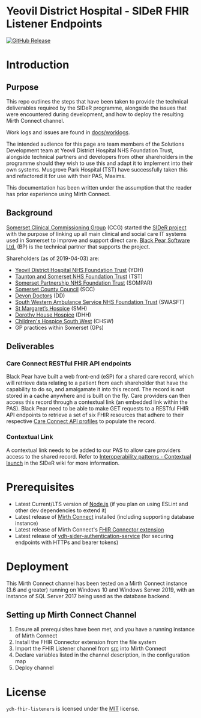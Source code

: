 Yeovil District Hospital - SIDeR FHIR Listener Endpoints
==========================================
[![GitHub Release](https://img.shields.io/github/release/Fdawgs/ydh-fhir-listeners.svg)](https://github.com/Fdawgs/ydh-fhir-listeners/releases/latest/)

# Introduction

## Purpose
This repo outlines the steps that have been taken to provide the technical deliverables required by the SIDeR programme, alongside the issues that were encountered during development, and how to deploy the resulting Mirth Connect channel.

Work logs and issues are found in [docs/worklogs](https://github.com/Fdawgs/ydh-fhir-listeners/tree/master/docs/worklogs).

The intended audience for this page are team members of the Solutions Development team at Yeovil District Hospital NHS Foundation Trust, alongside technical partners and developers from other shareholders in the programme should they wish to use this and adapt it to implement into their own systems. Musgrove Park Hospital (TST) have successfully taken this and refactored it for use with their PAS, Maxims.

This documentation has been written under the assumption that the reader has prior experience using Mirth Connect.

## Background
[Somerset Clinical Commissioning Group](https://www.somersetccg.nhs.uk/#) (CCG) started the [SIDeR project](https://www.somersetccg.nhs.uk/your-health/sharing-your-information/sider/) with the purpose of linking up all main clinical and social care IT systems used in Somerset to improve and support direct care. [Black Pear Software Ltd.](https://www.blackpear.com/) (BP) is the technical partner that supports the project.

Shareholders (as of 2019-04-03) are:
- [Yeovil District Hospital NHS Foundation Trust](https://yeovilhospital.co.uk/) (YDH)
- [Taunton and Somerset NHS Foundation Trust](https://www.tsft.nhs.uk/) (TST)
- [Somerset Partnership NHS Foundation Trust](http://www.sompar.nhs.uk/) (SOMPAR)
- [Somerset County Council](http://www.somerset.gov.uk/) (SCC)
- [Devon Doctors](https://www.devondoctors.co.uk/) (DD)
- [South Western Ambulance Service NHS Foundation Trust](https://www.swast.nhs.uk/) (SWASFT)
- [St Margaret’s Hospice](https://www.somerset-hospice.org.uk/) (SMH)
- [Dorothy House Hospice](https://www.dorothyhouse.org.uk/) (DHH)
- [Children's Hospice South West](https://www.chsw.org.uk/) (CHSW)
- GP practices within Somerset (GPs)


## Deliverables

###  Care Connect RESTful FHIR API endpoints
Black Pear have built a web front-end (eSP) for a shared care record, which will retrieve data relating to a patient from each shareholder that have the capability to do so, and amalgamate it into this record. The record is not stored in a cache anywhere and is built on the fly.
Care providers can then access this record through a contextual link (an embedded link within the PAS).
Black Pear need to be able to make GET requests to a RESTful FHIR API endpoints to retrieve a set of six FHIR resources that adhere to their respective [Care Connect API profiles](https://nhsconnect.github.io/CareConnectAPI/) to populate the record.

###  Contextual Link
A contextual link needs to be added to our PAS to allow care providers access to the shared record. Refer to [Interoperability patterns - Contextual launch](https://github.com/Somerset-SIDeR-Programme/SIDeR-interop-patterns/wiki/contextual-launch) in the SIDeR wiki for more information.

# Prerequisites
- Latest Current/LTS version of [Node.js](https://nodejs.org/en/) (if you plan on using ESLint and other dev dependencies to extend it)
- Latest release of [Mirth Connect](https://github.com/nextgenhealthcare/connect) installed (including supporting database instance)
- Latest release of Mirth Connect's [FHIR Connector extension](https://ng.nextgen.com/l/488571/2018-03-16/6w3yr)
- Latest release of [ydh-sider-authentication-service](https://github.com/Fdawgs/ydh-sider-authentication-service) (for securing endpoints with HTTPs and bearer tokens)

# Deployment
This Mirth Connect channel has been tested on a Mirth Connect instance (3.6 and greater) running on Windows 10 and Windows Server 2019, with an instance of SQL Server 2017 being used as the database backend.

## Setting up Mirth Connect Channel
1. Ensure all prerequisites have been met, and you have a running instance of Mirth Connect
2. Install the FHIR Connector extension from the file system
3. Import the FHIR Listener channel from [src](https://github.com/Fdawgs/ydh-fhir-listeners/tree/master/src) into Mirth Connect
4. Declare variables listed in the channel description, in the configuration map
5. Deploy channel


# License
`ydh-fhir-listeners` is licensed under the [MIT](https://github.com/Fdawgs/ydh-fhir-listeners/blob/master/LICENSE) license.
